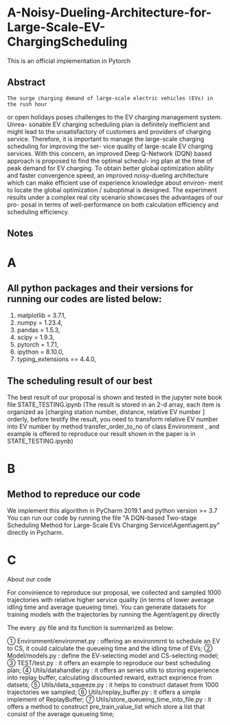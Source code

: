 # A-Noisy-Dueling-Architecture-for-Large-Scale-EV-ChargingScheduling
This is an official implementation in Pytorch


## Abstract
    The surge charging demand of large-scale electric vehicles (EVs) in the rush hour
or open holidays poses challenges to the EV charging management system. Unrea-
sonable EV charging scheduling plan is definitely inefficient and might lead to
the unsatisfactory of customers and providers of charging service. Therefore, it is
important to manage the large-scale charging scheduling for improving the ser-
vice quality of large-scale EV charging services. With this concern, an improved
Deep Q-Network (DQN) based approach is proposed to find the optimal schedul-
ing plan at the time of peak demand for EV charging. To obtain better global
optimization ability and faster convergence speed, an improved noisy-dueling
architecture which can make efficient use of experience knowledge about environ-
ment to locate the global optimization / suboptimal is designed. The experiment
results under a complex real city scenario showcases the advantages of our pro-
posal in terms of well-performance on both calculation efficiency and scheduling
efficiency.

## Notes

# A

## All python packages and their versions for running our codes are listed below:

1. matplotlib = 3.7.1,
2. numpy = 1.23.4,
3. pandas = 1.5.3,
4. scipy = 1.9.3,
5. pytorch = 1.7.1,
6. ipython = 8.10.0,
7. typing_extensions == 4.4.0,

## The scheduling result of our best

The best result of our proposal is shown and tested in the jupyter note book file STATE_TESTING.ipynb
(The result is stored in an 2-d array, each item is organized as [charging station number, distance, relative EV number ] orderly, before testify the result, you need to transform relative EV number into EV number by method transfer_order_to_no of class Environment , and example is offered to reproduce our result shown in the paper is in STATE_TESTING.ipynb)

# B

## Method to repreduce our code
We implement this algorithm in PyCharm 2019.1 and python version >= 3.7
You can run our code by running the  file "A DQN-based Two-stage Scheduling Method for Large-Scale EVs Charging Service\Agent\agent.py" directly in Pycharm.                       

# C

About our code

For convinience to reproduce our proposal, we collected and sampled 1000 trajectories with relative higher service quality (in terms of lower average idling time and average queueing time). You can generate datasets for training models with the trajectories by running the Agent/agent.py directly

The every .py file and its function is summarized as below:

①   Environment/environmet.py : offering an environmrnt to schedule an EV to CS, it could calculate the queueing time and the idling time of EVs;
②   Model/models.py : define the EV-selecting model and CS-selecting model;
③   TEST/test.py : it offers an example to reproduce our best scheduling plan;
④   Utils/datahandler.py : it offers an series utils to storing experience into replay buffer, calculating discounted reward, extract exprience from datsets;
⑤   Utils/data_squeeze.py : it helps to construct dataset from 1000 trajectories we sampled;
⑥   Utils/replay_buffer.py : it offers a simple implement of ReplayBuffer;
⑦   Utils/store_queueing_time_into_file.py : it offers a method to construct pre_train_value_list which store a list that consist of the average queueing time;
